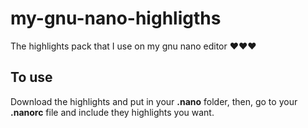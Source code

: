 # my-gnu-nano-highligths
The highlights pack that I use on my gnu nano editor ❤️❤️❤️

## To use

Download the highlights and put in your **.nano** folder, then, go to your **.nanorc** file and include they highlights you want.
